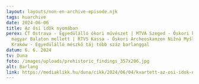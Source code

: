 ```yaml
---
layout: layouts/non-en-archive-episode.njk
tags: huarchive
date: 2024-06-06
title: Az ősi idők nyomában
perex: ČT Ostrava - Egyedülálló ókori művészet | MTVA Szeged - Őskori karszt a
  magyar Balaton mellett | RTVS Kassa - Őskori Archeoskanzen Nižná Myšľa | TVP
  Kraków - Egyedülálló mészkő táj több száz barlanggal
datum: 6. 6. 2024
tv: Duna
foto: /images/uploads/prehistoric_findings_357x206.jpg
alt: Barlang
link: https://mediaklikk.hu/duna/cikk/2024/06/04/kvartett-az-osi-idok-nyomaban/
---
```

